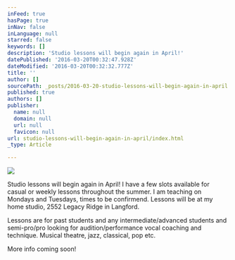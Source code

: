 ```yaml
---
inFeed: true
hasPage: true
inNav: false
inLanguage: null
starred: false
keywords: []
description: 'Studio lessons will begin again in April!'
datePublished: '2016-03-20T00:32:47.928Z'
dateModified: '2016-03-20T00:32:32.777Z'
title: ''
author: []
sourcePath: _posts/2016-03-20-studio-lessons-will-begin-again-in-april.md
published: true
authors: []
publisher:
  name: null
  domain: null
  url: null
  favicon: null
url: studio-lessons-will-begin-again-in-april/index.html
_type: Article

---
```

![](https://the-grid-user-content.s3-us-west-2.amazonaws.com/986bc76a-21e0-44c9-b66e-8bac20fbc0a3.jpg)

Studio lessons will begin again in April! I have a few slots available for casual or weekly lessons throughout the summer. I am teaching on Mondays and Tuesdays, times to be confirmend.  Lessons will be at my home studio, 2552 Legacy Ridge in Langford.

Lessons are for past students and any intermediate/advanced students and semi-pro/pro looking for audition/performance vocal coaching and technique. Musical theatre, jazz, classical, pop etc.

More info coming soon!